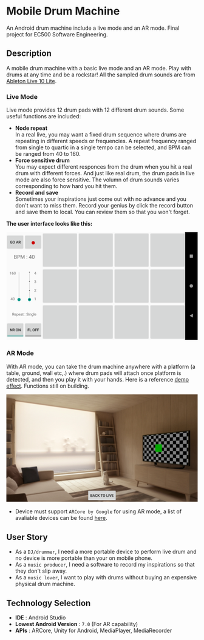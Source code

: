 # Mobile Drum Machine
An Android drum machine include a live mode and an AR mode. Final project for EC500 Software Engineering.
## Description
A mobile drum machine with a basic live mode and an AR mode. Play with drums at any time and be a rockstar! All the sampled drum sounds are from [Ableton Live 10 Lite](https://www.ableton.com/en/products/live-lite/). 
### Live Mode
Live mode provides 12 drum pads with 12 different drum sounds. Some useful functions are included:
* **Node repeat**   
In a real live, you may want a fixed drum sequence where drums are repeating in different speeds or frequencies. A repeat frequency ranged from single to quartic in a single tempo can be selected, and BPM can be ranged from 40 to 160.
* **Force sensitive drum**   
You may expect different responces from the drum when you hit a real drum with different forces. And just like real drum, the drum pads in live mode are also force sensitive. The volumn of drum sounds varies corresponding to how hard you hit them.
* **Record and save**   
Sometimes your inspirations just come out with no advance and you don't want to miss them. Record your genius by click the record button and save them to local. You can review them so that you won't forget.   
   
**The user interface looks like this:**   
   
![](https://github.com/ZeyuKeithFu/Drum500/blob/master/assets/live_mode.png)
   
### AR Mode
With AR mode, you can take the drum machine anywhere with a platform (a table, ground, wall etc,.) where drum pads will attach once platform is detected, and then you play it with your hands. Here is a reference [demo effect](https://www.youtube.com/watch?v=Zas5JCjQb40&feature=youtu.be). Functions still on building.   

![](https://github.com/ZeyuKeithFu/Drum500/blob/master/assets/AR_mode.png)

* Device must support ```ARCore by Google``` for using AR mode, a list of avaliable devices can be found [here](https://developers.google.com/ar/discover/supported-devices).   
   
## User Story
* As a ```DJ/drummer```, I need a more portable device to perform live drum and no device is more portable than your on mobile phone.
* As a ```music producer```, I need a software to record my inspirations so that they don't slip away.
* As a ```music lover```, I want to play with drums without buying an expensive physical drum machine.
   
## Technology Selection
* **IDE** : Android Studio
* **Lowest Android Version** : ```7.0``` (For AR capability)
* **APIs** : ARCore, Unity for Android, MediaPlayer, MediaRecorder
